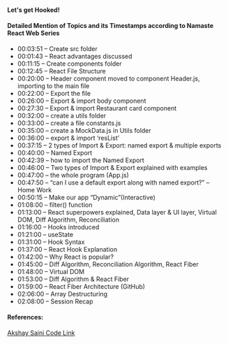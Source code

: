 #### Let's get Hooked!

#### Detailed Mention of Topics and its Timestamps according to Namaste React Web Series

- 00:03:51 – Create src folder
- 00:01:43 – React advantages discussed
- 00:11:15 – Create components folder
- 00:12:45 – React File Structure
- 00:20:00 – Header component moved to component Header.js, importing to the main file
- 00:22:00 – Export the file
- 00:26:00 – Export & import body component
- 00:27:30 – Export & import Restaurant card component
- 00:32:00 – create a utils folder
- 00:33:00 – create a file constants.js
- 00:35:00 – create a MockData.js in Utils folder
- 00:36:00 – export & import ‘resList’
- 00:37:15 – 2 types of Import & Export: named export & multiple exports
- 00:40:00 – Named Export
- 00:42:39 – how to import the Named Export
- 00:46:00 – Two types of Import & Export explained with examples
- 00:47:00 – the whole program (App.js)
- 00:47:50 – “can I use a default export along with named export?” – Home Work
- 00:50:15 – Make our app “Dynamic”(Interactive)
- 01:08:00 – filter() function
- 01:13:00 – React superpowers explained, Data layer & UI layer, Virtual DOM, Diff Algorithm, Reconciliation
- 01:16:00 – Hooks introduced
- 01:21:00 – useState
- 01:31:00 – Hook Syntax
- 01:37:00 – React Hook Explanation
- 01:42:00 – Why React is popular?
- 01:45:00 – Diff Algorithm, Reconciliation Algorithm, React Fiber
- 01:48:00 – Virtual DOM
- 01:53:00 – Diff Algorithm & React Fiber
- 01:59:00 – React Fiber Architecture (GitHub)
- 02:06:00 – Array Destructuring
- 02:08:00 – Session Recap
 

#### References:

[Akshay Saini Code Link](https://bitbucket.org/namastedev/namaste-react-live/src/master/)
